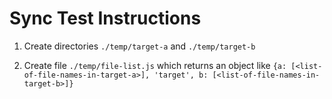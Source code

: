 
# Sync Test Instructions

 1. Create directories `./temp/target-a` and `./temp/target-b`

 2. Create file `./temp/file-list.js` which returns an object like `{a: [<list-of-file-names-in-target-a>], 'target', b: [<list-of-file-names-in-target-b>]}`
